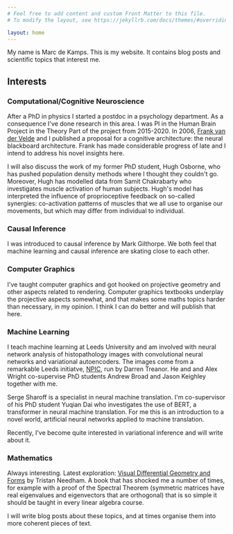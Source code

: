 ```yaml
---
# Feel free to add content and custom Front Matter to this file.
# To modify the layout, see https://jekyllrb.com/docs/themes/#overriding-theme-defaults

layout: home
---
```

My name is Marc de Kamps. This is my website. It contains blog posts and scientific topics that interest me.
## Interests
### Computational/Cognitive Neuroscience
After a PhD in physics I started a postdoc in a psychology department.  As a consequence I've done research in this area. I was PI in the Human Brain Project in the Theory Part of the project from 2015-2020. In 2006, [Frank van der Velde](https://research.utwente.nl/en/persons/franciscus-van-der-velde) and I published a proposal for a cognitive architecture: the neural blackboard architecture. Frank has made
considerable progress of late and I intend to address his novel insights here.

I will also discuss the work of my former PhD student, Hugh Osborne, who has pushed population density methods where I thought they couldn't go. Moreover, Hugh has modelled
data from Samit Chakrabarty who investigates muscle activation of human subjects. Hugh's model has interpreted the influence of proprioceptive feedback on so-called synergies:
co-activation patterns of muscles that we all use to organise our movements, but which may differ from individual to individual.

### Causal Inference
I was introduced to causal inference by Mark Gilthorpe. We both feel that machine learning and causal inference are skating close to each other.

### Computer Graphics
I've taught computer graphics and got hooked on projective geometry and other aspects related to rendering. Computer graphics textbooks underplay the projective aspects somewhat,
and that makes some maths topics harder than necessary, in my opinion. I think I can do better and will publish that here.

### Machine Learning

I teach machine learning at Leeds University and am involved with neural network analysis of  histopathology images with
convolutional neural networks and variational autoencoders.
The images come from a remarkable Leeds initiatve, [NPIC](https://npic.ac.uk), run by Darren Treanor. He and and Alex Wright co-supervise PhD students Andrew Broad and Jason Keighley together with me.

Serge Sharoff is a specialist in neural machine translation. I'm co-supervisor of his PhD student Yuqian Dai who investigates the use of BERT, a transformer in
neural machine translation. For me this is an introduction to a novel world, artificial neural networks applied to machine translation.

Recently, I've become quite interested in variational inference and will write about it.

### Mathematics

Always interesting. Latest exploration: [Visual Differential Geometry and Forms](https://www.vdgf.space) by Tristan Needham. A book that has shocked me a number of times, for example with a proof of the
Spectral Theorem (symmetric matrices have real eigenvalues and eigenvectors that are orthogonal) that is so simple it should be taught in every linear algebra course.

I will write blog posts about these topics, and at times organise them into more coherent pieces of text.